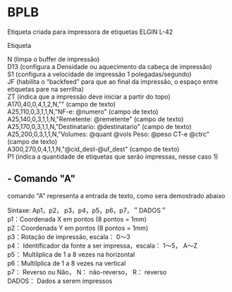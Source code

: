 # BPLB
Etiqueta criada para impressora de etiquetas ELGIN L-42

Etiqueta

N (limpa o buffer de impressão)<br>
D13 (configura a Densidade ou aquecimento da cabeça de impressão)<br>
S1 (configura a velocidade de impressão 1 polegadas/segundo)<br>
JF (habilita o “backfeed” para que ao final da impressão, o espaço entre etiquetas pare na serrilha)<br>
ZT (indica que a impressão deve iniciar a partir do topo)<br>
A170,40,0,4,1,2,N,"<EMPRESA>" (campo de texto)<br>
A25,110,0,3,1,1,N,"NF-e: @numero" (campo de texto)<br>
A25,140,0,3,1,1,N,"Remetente: @remetente" (campo de texto)<br>
A25,170,0,3,1,1,N,"Destinatario: @destinatario" (campo de texto)<br>
A25,200,0,3,1,1,N,"Volumes: @quant @vols Peso: @peso CT-e @ctrc" (campo de texto)<br>
A300,270,0,4,1,1,N,"@cid_dest-@uf_dest" (campo de texto)<br>
P1 (indica a quantidade de etiquetas que serão impressas, nesse caso 1)<br>

<h2>- Comando "A"</h2>
  comando "A" representa a entrada de texto, como sera demostrado abaixo<br>

Sintaxe: Ap1，p2， p3，p4，p5，p6，p7，＂DADOS＂<br>
p1：Coordenada X em pontos (8 pontos = 1mm)<br>
p2：Coordenada Y em pontos (8 pontos = 1mm)<br>
p3：Rotação de impressão, escala： 0～3<br>
p4： Identificador da fonte a ser impressa，escala： 1～5， A～Z<br>
p5： Multilplica de 1 a 8 vezes na horizontal<br>
p6：Multilplica de 1 a 8 vezes na vertical<br>
p7： Reverso ou Não， N： não-reverso， R： reverso<br> 
DADOS： Dados a serem impressos<br>
